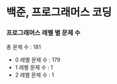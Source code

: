 # 백준, 프로그래머스 코딩
### 프로그래머스 레벨 별 문제 수
총 문제 수 : 181
- 0 레벨 문제 수 : 179
- 1 레벨 문제 수 : 1
- 2 레벨 문제 수 : 1

